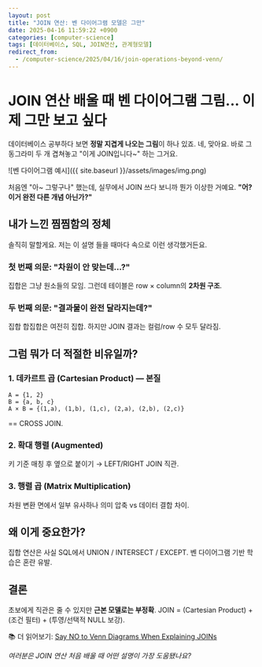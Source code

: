 ```yaml
---
layout: post
title: "JOIN 연산: 벤 다이어그램 모델은 그만"
date: 2025-04-16 11:59:22 +0900
categories: [computer-science]
tags: [데이터베이스, SQL, JOIN연산, 관계형모델]
redirect_from:
  - /computer-science/2025/04/16/join-operations-beyond-venn/
---
```

# JOIN 연산 배울 때 벤 다이어그램 그림... 이제 그만 보고 싶다

데이터베이스 공부하다 보면 **정말 지겹게 나오는 그림**이 하나 있죠.
네, 맞아요. 바로 그 동그라미 두 개 겹쳐놓고 "이게 JOIN입니다~" 하는 그거요.

![벤 다이어그램 예시]({{ site.baseurl }}/assets/images/img.png)

처음엔 "아~ 그렇구나" 했는데, 실무에서 JOIN 쓰다 보니까 뭔가 이상한 거예요.
**"어? 이거 완전 다른 개념 아닌가?"**

## 내가 느낀 찜찜함의 정체

솔직히 말할게요. 저는 이 설명 들을 때마다 속으로 이런 생각했거든요.

### 첫 번째 의문: "차원이 안 맞는데...?"
집합은 그냥 원소들의 모임. 그런데 테이블은 row × column의 **2차원 구조**.

### 두 번째 의문: "결과물이 완전 달라지는데?"
집합 합집합은 여전히 집합. 하지만 JOIN 결과는 컬럼/row 수 모두 달라짐.

## 그럼 뭐가 더 적절한 비유일까?

### 1. 데카르트 곱 (Cartesian Product) — 본질
```
A = {1, 2}
B = {a, b, c}
A × B = {(1,a), (1,b), (1,c), (2,a), (2,b), (2,c)}
```
== CROSS JOIN.

### 2. 확대 행렬 (Augmented)
키 기준 매칭 후 옆으로 붙이기 → LEFT/RIGHT JOIN 직관.

### 3. 행렬 곱 (Matrix Multiplication)
차원 변환 면에서 일부 유사하나 의미 압축 vs 데이터 결합 차이.

## 왜 이게 중요한가?

집합 연산은 사실 SQL에서 UNION / INTERSECT / EXCEPT.
벤 다이어그램 기반 학습은 혼란 유발.

## 결론
초보에게 직관은 줄 수 있지만 **근본 모델로는 부정확**.
JOIN = (Cartesian Product) + (조건 필터) + (투영/선택적 NULL 보강).

📚 더 읽어보기: [Say NO to Venn Diagrams When Explaining JOINs](https://blog.jooq.org/say-no-to-venn-diagrams-when-explaining-joins/)

*여러분은 JOIN 연산 처음 배울 때 어떤 설명이 가장 도움됐나요?*
